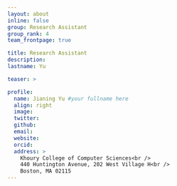 ```yaml
---
layout: about
inline: false
group: Research Assistant
group_rank: 4
team_frontpage: true

title: Research Assistant
description:
lastname: Yu

teaser: >

profile:
  name: Jianing Yu #your fullname here
  align: right
  image:
  twitter:
  github:
  email:
  website:
  orcid:
  address: >
    Khoury College of Computer Sciences<br />
    440 Huntington Avenue, 202 West Village H<br />
    Boston, MA 02115
---
```

